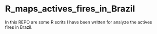 # R_maps_actives_fires_in_Brazil
In this REPO are some R scrits I have been written for analyze the actives fires in Brazil.
